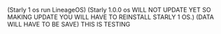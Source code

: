 (Starly 1 os run LineageOS) (Starly 1.0.0 os WILL NOT UPDATE YET SO MAKING UPDATE YOU WILL HAVE TO REINSTALL STARLY 1 OS.) (DATA WILL HAVE TO BE SAVE) 
THIS IS TESTING
